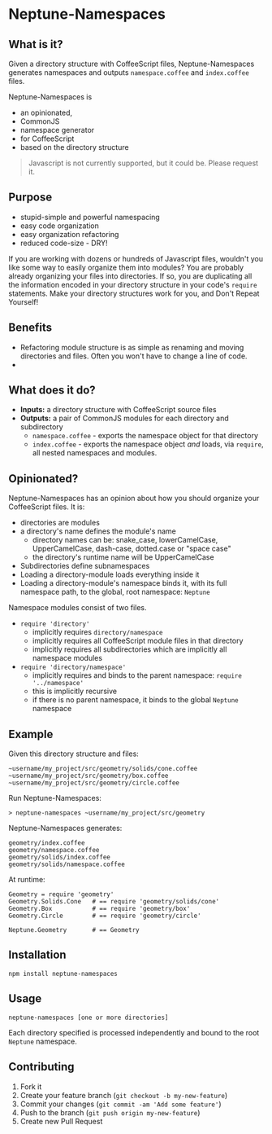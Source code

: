 # Neptune-Namespaces

## What is it?

Given a directory structure with CoffeeScript files, Neptune-Namespaces generates namespaces and outputs ``namespace.coffee`` and ``index.coffee`` files.

Neptune-Namespaces is

* an opinionated,
* CommonJS
* namespace generator
* for CoffeeScript
* based on the directory structure

> Javascript is not currently supported, but it could be. Please request it.

## Purpose

* stupid-simple and powerful namespacing
* easy code organization
* easy organization refactoring
* reduced code-size - DRY!

If you are working with dozens or hundreds of Javascript files, wouldn't you like some way to easily organize them into modules? You are probably already organizing your files into directories. If so, you are duplicating all the information encoded in your directory structure in your code's `require` statements. Make your directory structures work for you, and Don't Repeat Yourself!

## Benefits

* Refactoring module structure is as simple as renaming and moving directories and files. Often you won't have to change a line of code.
*

## What does it do?

* **Inputs:** a directory structure with CoffeeScript source files
* **Outputs:** a pair of CommonJS modules for each directory and subdirectory
  * `namespace.coffee` - exports the namespace object for that directory
  * `index.coffee` - exports the namespace object *and* loads, via `require`, all nested namespaces and modules.

## Opinionated?
Neptune-Namespaces has an opinion about how you should organize your CoffeeScript files. It is:

* directories are modules
* a directory's name defines the module's name
  * directory names can be: snake_case, lowerCamelCase, UpperCamelCase, dash-case, dotted.case or "space case"
  * the directory's runtime name will be UpperCamelCase
* Subdirectories define subnamespaces
* Loading a directory-module loads everything inside it
* Loading a directory-module's namespace binds it, with its full namespace path, to the global, root namespace: `Neptune`

Namespace modules consist of two files.
* `require 'directory'`
  * implicitly requires `directory/namespace`
  * implicitly requires all CoffeeScript module files in that directory
  * implicitly requires all subdirectories which are implicitly all namespace modules
* `require 'directory/namespace'`
  * implicitly requires and binds to the parent namespace: `require '../namespace'`
  * this is implicitly recursive
  * if there is no parent namespace, it binds to the global `Neptune` namespace

## Example

Given this directory structure and files:

    ~username/my_project/src/geometry/solids/cone.coffee
    ~username/my_project/src/geometry/box.coffee
    ~username/my_project/src/geometry/circle.coffee

Run Neptune-Namespaces:

    > neptune-namespaces ~username/my_project/src/geometry

Neptune-Namespaces generates:

    geometry/index.coffee
    geometry/namespace.coffee
    geometry/solids/index.coffee
    geometry/solids/namespace.coffee

At runtime:

    Geometry = require 'geometry'
    Geometry.Solids.Cone   # == require 'geometry/solids/cone'
    Geometry.Box           # == require 'geometry/box'
    Geometry.Circle        # == require 'geometry/circle'

    Neptune.Geometry       # == Geometry

## Installation

    npm install neptune-namespaces

## Usage

    neptune-namespaces [one or more directories]

Each directory specified is processed independently and bound to the root `Neptune` namespace.

## Contributing

1. Fork it
2. Create your feature branch (`git checkout -b my-new-feature`)
3. Commit your changes (`git commit -am 'Add some feature'`)
4. Push to the branch (`git push origin my-new-feature`)
5. Create new Pull Request
